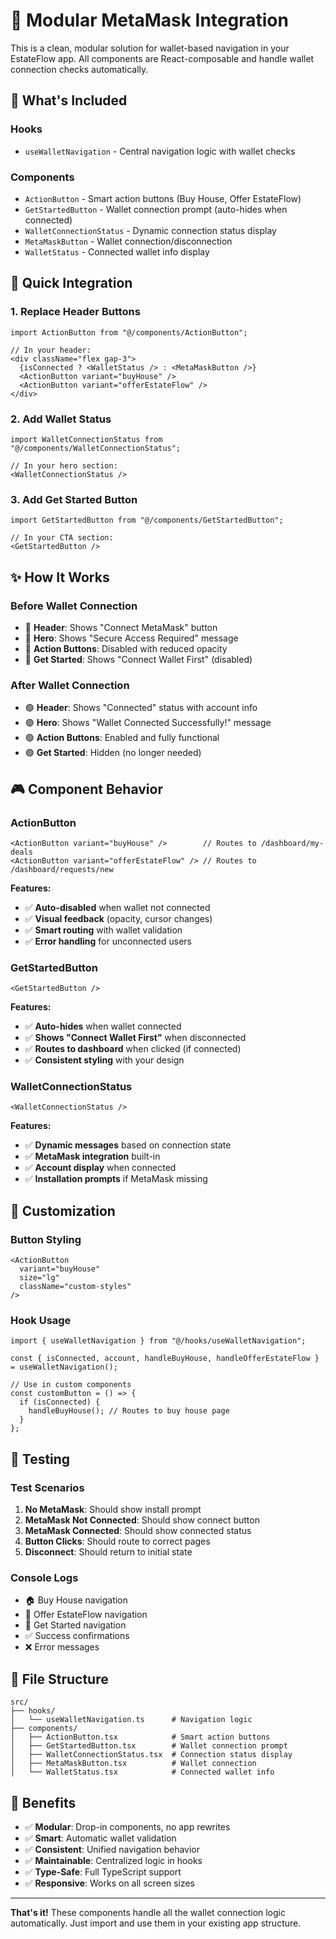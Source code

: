 # 🧩 Modular MetaMask Integration

This is a clean, modular solution for wallet-based navigation in your EstateFlow app. All components are React-composable and handle wallet connection checks automatically.

## 🎯 **What's Included**

### **Hooks**
- `useWalletNavigation` - Central navigation logic with wallet checks

### **Components**
- `ActionButton` - Smart action buttons (Buy House, Offer EstateFlow)
- `GetStartedButton` - Wallet connection prompt (auto-hides when connected)
- `WalletConnectionStatus` - Dynamic connection status display
- `MetaMaskButton` - Wallet connection/disconnection
- `WalletStatus` - Connected wallet info display

## 🚀 **Quick Integration**

### **1. Replace Header Buttons**

```tsx
import ActionButton from "@/components/ActionButton";

// In your header:
<div className="flex gap-3">
  {isConnected ? <WalletStatus /> : <MetaMaskButton />}
  <ActionButton variant="buyHouse" />
  <ActionButton variant="offerEstateFlow" />
</div>
```

### **2. Add Wallet Status**

```tsx
import WalletConnectionStatus from "@/components/WalletConnectionStatus";

// In your hero section:
<WalletConnectionStatus />
```

### **3. Add Get Started Button**

```tsx
import GetStartedButton from "@/components/GetStartedButton";

// In your CTA section:
<GetStartedButton />
```

## ✨ **How It Works**

### **Before Wallet Connection**
- 🔵 **Header**: Shows "Connect MetaMask" button
- 🔵 **Hero**: Shows "Secure Access Required" message
- 🔵 **Action Buttons**: Disabled with reduced opacity
- 🔵 **Get Started**: Shows "Connect Wallet First" (disabled)

### **After Wallet Connection**
- 🟢 **Header**: Shows "Connected" status with account info
- 🟢 **Hero**: Shows "Wallet Connected Successfully!" message
- 🟢 **Action Buttons**: Enabled and fully functional
- 🟢 **Get Started**: Hidden (no longer needed)

## 🎮 **Component Behavior**

### **ActionButton**
```tsx
<ActionButton variant="buyHouse" />        // Routes to /dashboard/my-deals
<ActionButton variant="offerEstateFlow" /> // Routes to /dashboard/requests/new
```

**Features:**
- ✅ **Auto-disabled** when wallet not connected
- ✅ **Visual feedback** (opacity, cursor changes)
- ✅ **Smart routing** with wallet validation
- ✅ **Error handling** for unconnected users

### **GetStartedButton**
```tsx
<GetStartedButton />
```

**Features:**
- ✅ **Auto-hides** when wallet connected
- ✅ **Shows "Connect Wallet First"** when disconnected
- ✅ **Routes to dashboard** when clicked (if connected)
- ✅ **Consistent styling** with your design

### **WalletConnectionStatus**
```tsx
<WalletConnectionStatus />
```

**Features:**
- ✅ **Dynamic messages** based on connection state
- ✅ **MetaMask integration** built-in
- ✅ **Account display** when connected
- ✅ **Installation prompts** if MetaMask missing

## 🔧 **Customization**

### **Button Styling**
```tsx
<ActionButton 
  variant="buyHouse"
  size="lg"
  className="custom-styles"
/>
```

### **Hook Usage**
```tsx
import { useWalletNavigation } from "@/hooks/useWalletNavigation";

const { isConnected, account, handleBuyHouse, handleOfferEstateFlow } = useWalletNavigation();

// Use in custom components
const customButton = () => {
  if (isConnected) {
    handleBuyHouse(); // Routes to buy house page
  }
};
```

## 🧪 **Testing**

### **Test Scenarios**
1. **No MetaMask**: Should show install prompt
2. **MetaMask Not Connected**: Should show connect button
3. **MetaMask Connected**: Should show connected status
4. **Button Clicks**: Should route to correct pages
5. **Disconnect**: Should return to initial state

### **Console Logs**
- 🏠 Buy House navigation
- 💼 Offer EstateFlow navigation  
- 🚀 Get Started navigation
- ✅ Success confirmations
- ❌ Error messages

## 📱 **File Structure**

```
src/
├── hooks/
│   └── useWalletNavigation.ts      # Navigation logic
├── components/
│   ├── ActionButton.tsx            # Smart action buttons
│   ├── GetStartedButton.tsx        # Wallet connection prompt
│   ├── WalletConnectionStatus.tsx  # Connection status display
│   ├── MetaMaskButton.tsx          # Wallet connection
│   └── WalletStatus.tsx            # Connected wallet info
```

## 🎉 **Benefits**

- ✅ **Modular**: Drop-in components, no app rewrites
- ✅ **Smart**: Automatic wallet validation
- ✅ **Consistent**: Unified navigation behavior
- ✅ **Maintainable**: Centralized logic in hooks
- ✅ **Type-Safe**: Full TypeScript support
- ✅ **Responsive**: Works on all screen sizes

---

**That's it!** These components handle all the wallet connection logic automatically. Just import and use them in your existing app structure.
